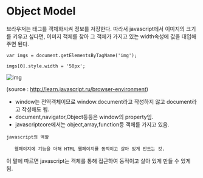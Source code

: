 # Object Model

브라우저는 태그를 객체화시켜 정보를 저장한다.  따라서 javascript에서 이미지의 크기를 키우고 싶다면, 이미지 객체를 찾아 그 객체가 가지고 있는 width속성에 값을 대입해주면 된다.

```.{javascript}
var imgs = document.getElementsByTagName('img');

imgs[0].style.width = '50px';
```

![img](https://s3.ap-northeast-2.amazonaws.com/opentutorials-user-file/module/904/2229.png)



(source : http://learn.javascript.ru/browser-environment)

* window는 전역객체이므로 window.document라고 작성하지 않고 document라고 작성해도 됨.
* document,navigator,Object등등은 window의 property임.
* javascriptcore에서는 object,array,function등 객체를 가지고 있음.

```
javascript의 역할

​	웹페이지에 기능을 더해 HTML 웹페이지를 동적이고 살아 있게 만드는 것.
```

이 말에 따르면 javascript는 객체를 통해 접근하여 동적이고 살아 있게 만들 수 있게 됨.